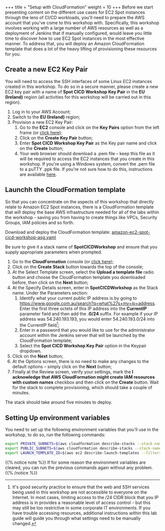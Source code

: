 +++
title = "Setup with CloudFormation"
weight = 10
+++
Before we start presenting content on the different use cases for EC2 Spot instances through the lens of CI/CD workloads, you'll need to prepare the AWS account that you've come to this workshop with. Specifically, this workshop involves working with a large number of AWS resources as well as a deployment of Jenkins that if manually configured, would leave you little time to discover how to use EC2 Spot instances in the most effective manner. To address that, you will deploy an Amazon CloudFormation template that does a lot of the heavy lifting of provisioning these resources for you.

## Create a new EC2 Key Pair
You will need to access the SSH interfaces of some Linux EC2 instances created in this workshop. To do so in a secure manner, please create a new EC2 key pair with a name of **Spot CICD Workshop Key Pair** in the **EU (Ireland)** region (all activities for this workshop will be carried out in this region).

1. Log in to your AWS Account;
2. Switch to the **EU (Ireland)** region;
3. Provision a new EC2 Key Pair:
    1. Go to the **EC2** console and click on the **Key Pairs** option from the left frame (or [click here](https://eu-west-1.console.aws.amazon.com/ec2/v2/home?region=eu-west-1#KeyPairs));
    2. Click on the **Create Key Pair** button;
    3. Enter **Spot CICD Workshop Key Pair** as the Key pair name and click on the **Create** button;
    4. Your web browser should download a .pem file – keep this file as it will be required to access the EC2 instances that you create in this workshop. If you're using a Windows system, convert the .pem file to a puTTY .ppk file. If you're not sure how to do this, instructions are available [here](https://aws.amazon.com/premiumsupport/knowledge-center/convert-pem-file-into-ppk/).

## Launchh the CloudFormation template
So that you can concentrate on the aspects of this workshop that directly relate to Amazon EC2 Spot instances, there is a CloudFormation template that will deploy the base AWS infrastructure needed for all of the labs within the workshop - saving you from having to create things like VPCs, Security Groups, IAM policies and so forth.

Download and deploy the CloudFormation template:
[amazon-ec2-spot-cicd-workshop-asg.yaml](https://raw.githubusercontent.com/awslabs/ec2-spot-workshops/master/workshops/amazon-ec2-spot-cicd-workshop/amazon-ec2-spot-cicd-workshop-asg.yaml)

Be sure to give it a stack name of **SpotCICDWorkshop** and ensure that you supply appropriate parameters when prompted.

1. Go to the **CloudFormation** console (or [click here](https://eu-west-1.console.aws.amazon.com/cloudformation/home?region=eu-west-1));
2. Click on the **Create Stack** button towards the top of the console;
3. At the Select Template screen, select the **Upload a template file** radio button and choose the CloudFormation template you downloaded before, then click on the **Next** button;
4. At the Specify Details screen, enter in **SpotCICDWorkshop** as the Stack name. Under the Parameters section:
    1. Identify what your current public IP address is by going to https://www.google.com.au/search?q=what%27s+my+ip+address. Enter the first three octets of this IP address into the **CurrentIP** parameter field and then add the **.0/24** suffix. For example if your IP address was 54.240.193.193, you would enter 54.240.193.0/24 into the CurrentIP field[^1];
    2. Enter in a password that you would like to use for the administrator account within the Jenkins server that will be launched by the CloudFormation template;
    3. Select the **Spot CICD Workshop Key Pair** option in the Keypair dropdown.
5. Click on the **Next** button;
6. At the Options screen, there is no need to make any changes to the default options – simply click on the **Next** button;
7. Finally at the Review screen, verify your settings, mark the **I acknowledge that AWS CloudFormation might create IAM resources with custom names** checkbox and then click on the **Create** button. Wait for the stack to complete provisioning, which should take a couple of minutes.

[^1]: It's good security practice to ensure that the web and SSH services being used in this workshop are not accessible to everyone on the Internet. In most cases, limiting access to the /24 CIDR block that you IP address is in provides a reasonable level of access control - but this may still be too restrictive in some corporate IT environments. If you have trouble accessing resources, additional instructions within this lab guide will guide you through what settings need to be manually changed.

The stack should take around five minutes to deploy.

## Setting Up environment variables
You need to set up the following environment variables that you'll use in the workshop, to do so, run the following commands:

```bash
export PRIVATE_SUBNETS=$(aws cloudformation describe-stacks --stack-name SpotCICDWorkshop --query "Stacks[0].Outputs[?OutputKey=='JenkinsVPCPrivateSubnets'].OutputValue" --output text);
export PUBLIC_SUBNETS=$(aws cloudformation describe-stacks --stack-name SpotCICDWorkshop --query "Stacks[0].Outputs[?OutputKey=='JenkinsVPCPublicSubnets'].OutputValue" --output text);
export LAUNCH_TEMPLATE_ID=$(aws ec2 describe-launch-templates --filters Name=launch-template-name,Values=JenkinsBuildAgentLaunchTemplate | jq -r '.LaunchTemplates[0].LaunchTemplateId');
```

{{% notice note %}}
If for some reason the environment variables are cleared, you can run the previous commands again without any problem.
{{% /notice %}}
